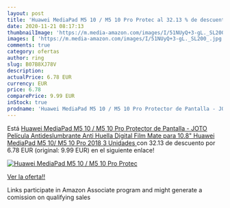 ```yaml
---
layout: post
title: 'Huawei MediaPad M5 10 / M5 10 Pro Protec al 32.13 % de descuento'
date: 2020-11-21 08:17:13
thumbnailImage: 'https://m.media-amazon.com/images/I/51NUyQ+3-gL._SL200_.jpg'
images: [ 'https://m.media-amazon.com/images/I/51NUyQ+3-gL._SL200_.jpg' ]
comments: true
category: ofertas
author: ring
slug: B07B8XJ78V
description:
actualPrice: 6.78 EUR
currency: EUR
price: 6.78
comparePrice: 9.99 EUR
inStock: true
prodname: 'Huawei MediaPad M5 10 / M5 10 Pro Protector de Pantalla - JOTO Película Antideslumbrante  Anti Huella Digital  Film Mate para 10.8" Huawei MediaPad M5 10/ M5 10 Pro 2018  3 Unidades '
---
```


Está [Huawei MediaPad M5 10 / M5 10 Pro Protector de Pantalla - JOTO Película Antideslumbrante  Anti Huella Digital  Film Mate para 10.8" Huawei MediaPad M5 10/ M5 10 Pro 2018  3 Unidades ](https://www.amazon.es/dp/B07B8XJ78V/?tag=tolees-21) con 32.13 de descuento por 6.78 EUR (original: 9.99 EUR) en el siguiente enlace!

[![Huawei MediaPad M5 10 / M5 10 Pro Protec](https://m.media-amazon.com/images/I/51NUyQ+3-gL._SL200_.jpg)](https://www.amazon.es/dp/B07B8XJ78V/?tag=tolees-21)

[Ver la oferta!!](https://www.amazon.es/dp/B07B8XJ78V/?tag=tolees-21)

Links participate in Amazon Associate program and might generate a comission on qualifying sales


